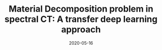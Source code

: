 ---
title: "Material Decomposition problem in spectral CT: A transfer deep learning approach"
collection: preprints
authors: 'J. Abascal, N. Ducros, V. Pronina, S. Bussod, A. Hauptmann, S. Arridge, P. Douek, F. Peyrin'
date: 2020-05-16
paperlink: 'https://hal.archives-ouvertes.fr/hal-02587658/'
---